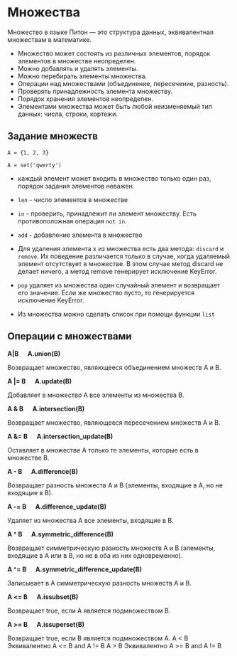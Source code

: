 # Множества

Множество в языке Питон — это структура данных, эквивалентная множествам в математике. 
* Множество может состоять из различных элементов, порядок элементов в множестве неопределен. 
* Можно добавлять и удалять элементы.
* Можно перебирать элементы множества. 
* Операции над множествами (объединение, пересечение, разность).
* Проверять принадлежность элемента множеству.
* Порядок хранения элементов неопределен. 
* Элементами множества может быть любой неизменяемый тип данных: числа, строки, кортежи.

## Задание множеств

`A = {1, 2, 3}`

`A = set('qwerty')`

* каждый элемент может входить в множество только один раз, порядок задания элементов неважен.

* `len` -  число элементов в множестве

* `in` - проверить, принадлежит ли элемент множеству. Есть противоположная операция `not in`. 
  
* `add` - добавление элемента в множество

* Для удаления элемента x из множества есть два метода: `discard` и `remove`. Их поведение различается только в случае, когда удаляемый элемент отсутствует в множестве. В этом случае метод discard не делает ничего, а метод remove генерирует исключение KeyError.

* `pop` удаляет из множества один случайный элемент и возвращает его значение. Если же множество пусто, то генерируется исключение KeyError.

* Из множества можно сделать список при помощи функции `list`

## Операции с множествами


**A|B &emsp; A.union(B)**

Возвращает множество, являющееся объединением множеств A и B.

**A |= B &emsp; A.update(B)**

Добавляет в множество A все элементы из множества B.

**A & B &emsp; A.intersection(B)**

Возвращает множество, являющееся пересечением множеств A и B.

**A &= B &emsp; A.intersection_update(B)**

Оставляет в множестве A только те элементы, которые есть в множестве B.

**A - B  &emsp; A.difference(B)**

Возвращает разность множеств A и B (элементы, входящие в A, но не входящие в B).

**A -= B &emsp; A.difference_update(B)**

Удаляет из множества A все элементы, входящие в B.

**A ^ B  &emsp; A.symmetric_difference(B)**

Возвращает симметрическую разность множеств A и B (элементы, входящие в A или в B, но не в оба из них одновременно).

**A ^= B  &emsp; A.symmetric_difference_update(B)**

Записывает в A симметрическую разность множеств A и B.

**A <= B  &emsp; A.issubset(B)**

Возвращает true, если A является подмножеством B.

**A >= B &emsp; A.issuperset(B)**

Возвращает true, если B является подмножеством A.
A < B
Эквивалентно A <= B and A != B
A > B
Эквивалентно A >= B and A != B